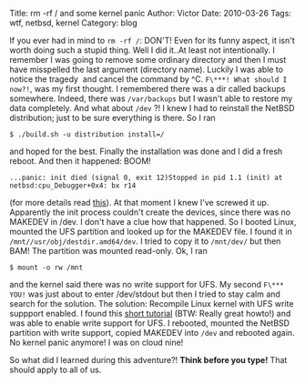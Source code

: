 Title: rm -rf / and some kernel panic
Author: Victor
Date: 2010-03-26
Tags: wtf, netbsd, kernel
Category: blog

If you ever had in mind to `rm -rf /`: DON'T! Even for its funny aspect, it isn't worth doing such a stupid thing. Well I did it..At least not intentionally. I remember I was going to remove some ordinary directory and then I must have misspelled the last argument (directory name). Luckily I was able to notice the tragedy  and cancel the command by ^C. `F\***! What should I now?!`, was my first thought. I remembered there was a dir called backups somewhere. Indeed, there was `/var/backups` but I wasn't able to restore my data completely. And what about `/dev` ?! I knew I had to reinstall the NetBSD distribution; just to be sure everything is there. So I ran

~~~.shell
$ ./build.sh -u distribution install=/
~~~

and hoped for the best. Finally the installation was done and I did a fresh reboot. And then it happened: BOOM!

~~~.shell
...panic: init died (signal 0, exit 12)Stopped in pid 1.1 (init) at netbsd:cpu_Debugger+0x4: bx r14
~~~

(for more details read [this][1]). At that moment I knew I've screwed it up. Apparently the init process couldn't create the devices, since there was no MAKEDEV in /dev. I don't have a clue how that happened. So I booted Linux, mounted the UFS partition and looked up for the MAKEDEV file. I found it in `/mnt//usr/obj/destdir.amd64/dev`. I tried to copy it to `/mnt/dev/` but then BAM! The partition was mounted read-only. Ok, I ran

~~~.shell
$ mount -o rw /mnt
~~~

and the kernel said there was no write support for UFS. My second `F\*** YOU!` was just about to enter /dev/stdout but then I tried to stay calm and search for the solution. The solution: Recompile Linux kernel with UFS write suppport enabled. I found this [short tutorial][2] (BTW: Really great howto!) and was able to enable write support for UFS. I rebooted, mounted the NetBSD partition with write support, copied MAKEDEV into `/dev` and rebooted again. No kernel panic anymore! I was on cloud nine!

So what did I learned during this adventure?! **Think before you type!** That should apply to all of us.

 [1]: http://mail-index.netbsd.org/tech-kern/2009/03/18/msg004607.html
 [2]: http://ghantoos.org/2009/04/04/mounting-ufs-in-readwrite-under-linux/